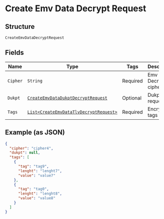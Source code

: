 
# Create Emv Data Decrypt Request

## Structure

`CreateEmvDataDecryptRequest`

## Fields

| Name | Type | Tags | Description | Getter | Setter |
|  --- | --- | --- | --- | --- | --- |
| `Cipher` | `String` | Required | Emv Decrypt cipher type | String getCipher() | setCipher(String cipher) |
| `Dukpt` | [`CreateEmvDataDukptDecryptRequest`](/doc/models/create-emv-data-dukpt-decrypt-request.md) | Optional | Dukpt data request | CreateEmvDataDukptDecryptRequest getDukpt() | setDukpt(CreateEmvDataDukptDecryptRequest dukpt) |
| `Tags` | [`List<CreateEmvDataTlvDecryptRequest>`](/doc/models/create-emv-data-tlv-decrypt-request.md) | Required | Encrypted tags list | List<CreateEmvDataTlvDecryptRequest> getTags() | setTags(List<CreateEmvDataTlvDecryptRequest> tags) |

## Example (as JSON)

```json
{
  "cipher": "cipher4",
  "dukpt": null,
  "tags": [
    {
      "tag": "tag9",
      "lenght": "lenght7",
      "value": "value7"
    },
    {
      "tag": "tag0",
      "lenght": "lenght8",
      "value": "value8"
    }
  ]
}
```

